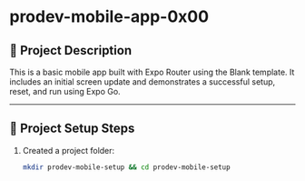 # prodev-mobile-app-0x00

## 📱 Project Description

This is a basic mobile app built with Expo Router using the Blank template. It includes an initial screen update and demonstrates a successful setup, reset, and run using Expo Go.

---

## 🧩 Project Setup Steps

1. Created a project folder:
   ```bash
   mkdir prodev-mobile-setup && cd prodev-mobile-setup
